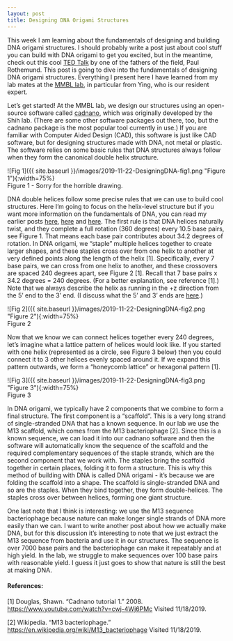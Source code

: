 ```yaml
---
layout: post
title: Designing DNA Origami Structures
---
```


This week I am learning about the fundamentals of designing and building DNA origami structures. I should probably write a post just about cool stuff you can build with DNA origami to get you excited, but in the meantime, check out this cool [TED Talk](https://www.ted.com/talks/paul_rothemund_casts_a_spell_with_dna?language=en) by one of the fathers of the field, Paul Rothemund. This post is going to dive into the fundamentals of designing DNA origami structures. Everything I present here I have learned from my lab mates at the [MMBL lab](http://www.andrew.cmu.edu/user/bex/news/), in particular from Ying, who is our resident expert.  

Let’s get started! At the MMBL lab, we design our structures using an open-source software called [cadnano](https://cadnano.org/), which was originally developed by the Shih lab. (There are some other software packages out there, too, but the cadnano package is the most popular tool currently in use.) If you are familiar with Computer Aided Design (CAD), this software is just like CAD software, but for designing structures made with DNA, not metal or plastic. The software relies on some basic rules that DNA structures always follow when they form the canonical double helix structure. 

![Fig 1]({{ site.baseurl }}/images/2019-11-22-DesigningDNA-fig1.png "Figure 1"){:width=75%}      
Figure 1 - Sorry for the horrible drawing.

DNA double helices follow some precise rules that we can use to build cool structures. Here I’m going to focus on the helix-level structure but if you want more information on the fundamentals of DNA, you can read my earlier posts [here](https://sassafras13.github.io/DNA1/https://sassafras13.github.io/DNA1/), [here](https://sassafras13.github.io/DNA2/) and [here](https://sassafras13.github.io/DNA3/). The first rule is that DNA helices naturally twist, and they complete a full rotation (360 degrees) every 10.5 base pairs, see Figure 1. That means each base pair contributes about 34.2 degrees of rotation. In DNA origami, we “staple” multiple helices together to create larger shapes, and these staples cross over from one helix to another at very defined points along the length of the helix [1]. Specifically, every 7 base pairs, we can cross from one helix to another, and these crossovers are spaced 240 degrees apart, see Figure 2 [1]. Recall that 7 base pairs x 34.2 degrees = 240 degrees. (For a better explanation, see reference [1].) Note that we always describe the helix as running in the +z direction from the 5’ end to the 3’ end. (I discuss what the 5’ and 3’ ends are [here](https://sassafras13.github.io/DNA3/).) 

![Fig 2]({{ site.baseurl }}/images/2019-11-22-DesigningDNA-fig2.png "Figure 2"){:width=75%}      
Figure 2 

Now that we know we can connect helices together every 240 degrees, let’s imagine what a lattice pattern of helices would look like. If you started with one helix (represented as a circle, see Figure 3 below) then you could connect it to 3 other helices evenly spaced around it. If we expand this pattern outwards, we form a “honeycomb lattice” or hexagonal pattern [1]. 

![Fig 3]({{ site.baseurl }}/images/2019-11-22-DesigningDNA-fig3.png "Figure 3"){:width=75%}      
Figure 3

In DNA origami, we typically have 2 components that we combine to form a final structure. The first component is a “scaffold”. This is a very long strand of single-stranded DNA that has a known sequence. In our lab we use the M13 scaffold, which comes from the M13 bacteriophage [2]. Since this is a known sequence, we can load it into our cadnano software and then the software will automatically know the sequence of the scaffold and the required complementary sequences of the staple strands, which are the second component that we work with. The staples bring the scaffold together in certain places, folding it to form a structure. This is why this method of building with DNA is called DNA origami - it’s because we are folding the scaffold into a shape. The scaffold is single-stranded DNA and so are the staples. When they bind together, they form double-helices. The staples cross over between helices, forming one giant structure. 

One last note that I think is interesting: we use the M13 sequence bacteriophage because nature can make longer single strands of DNA more easily than we can. I want to write another post about how we actually make DNA, but for this discussion it’s interesting to note that we just extract the M13 sequence from bacteria and use it in our structures. The sequence is over 7000 base pairs and the bacteriophage can make it repeatably and at high yield. In the lab, we struggle to make sequences over 100 base pairs with reasonable yield. I guess it just goes to show that nature is still the best at making DNA. 

#### References: 
[1] Douglas, Shawn. “Cadnano tutorial 1.” 2008. <https://www.youtube.com/watch?v=cwj-4Wj6PMc> Visited 11/18/2019.     

[2] Wikipedia. “M13 bacteriophage.” <https://en.wikipedia.org/wiki/M13_bacteriophage> Visited 11/18/2019.     
